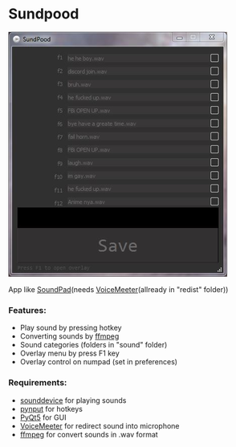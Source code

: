 # Sundpood

![Banner](https://github.com/Ninnjah/Sundpood/blob/master/banner.jpg)

App like [SoundPad](https://www.leppsoft.com/soundpad/en/download/)(needs [VoiceMeeter](https://vb-audio.com/Voicemeeter/)(allready in "redist" folder))

### Features:
- Play sound by pressing hotkey
- Converting sounds by [ffmpeg](https://ffmpeg.org/download.html)
- Sound categories (folders in "sound" folder)
- Overlay menu by press F1 key
- Overlay control on numpad (set in preferences)

### Requirements:
- [sounddevice](https://pypi.org/project/sounddevice/) for playing sounds
- [pynput](https://pypi.org/project/pynput/) for hotkeys
- [PyQt5](https://pypi.org/project/PyQt5/) for GUI
- [VoiceMeeter](https://vb-audio.com/Voicemeeter/) for redirect sound into microphone
- [ffmpeg](https://ffmpeg.org/download.html) for convert sounds in .wav format
